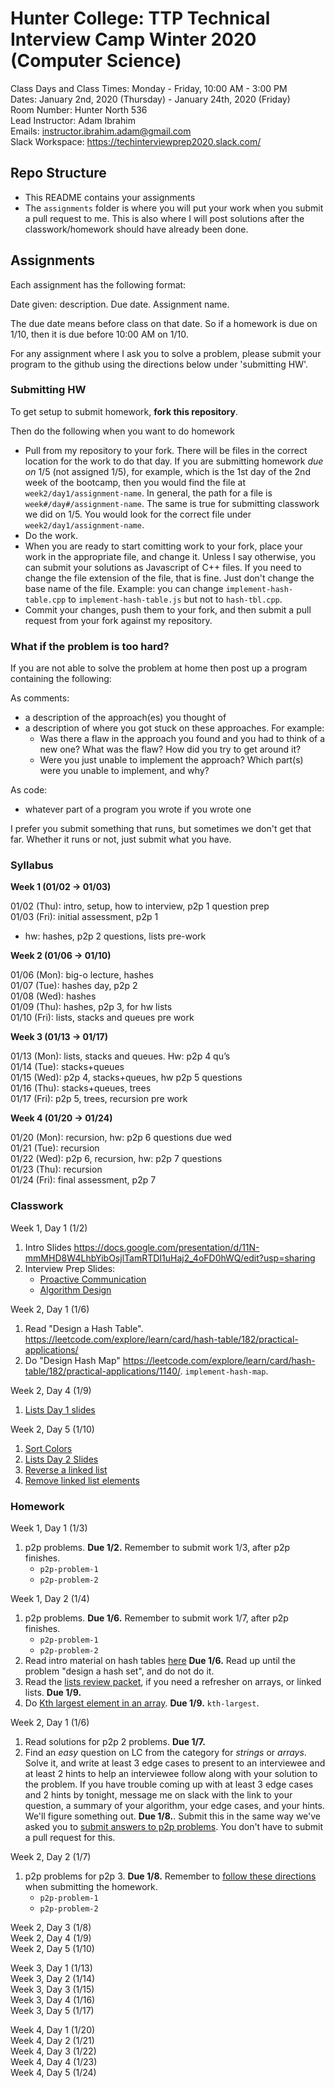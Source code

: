 # Hunter College: TTP Technical Interview Camp Winter 2020 (Computer Science)

Class Days and Class Times: Monday - Friday, 10:00 AM - 3:00 PM  
Dates: January 2nd, 2020 (Thursday) - January 24th, 2020 (Friday)  
Room Number: Hunter North 536  
Lead Instructor: Adam Ibrahim  
Emails: instructor.ibrahim.adam@gmail.com  
Slack Workspace: <https://techinterviewprep2020.slack.com/>  

## Repo Structure

- This README contains your assignments
- The `assignments` folder is where you will put your work when you
  submit a pull request to me. This is also where I will post
  solutions after the classwork/homework should have already been
  done.

## Assignments

Each assignment has the following format:

Date given: description. Due date. Assignment name.

The due date means before class on that date. So if a homework is due
on 1/10, then it is due before 10:00 AM on 1/10.

For any assignment where I ask you to solve a problem, please submit
your program to the github using the directions below under
'submitting HW'.

### Submitting HW

To get setup to submit homework, **fork this repository**.

Then do the following when you want to do homework

- Pull from my repository to your fork. There will be files in the
  correct location for the work to do that day. If you are submitting
  homework *due on* 1/5 (not assigned 1/5), for example, which is the
  1st day of the 2nd week of the bootcamp, then you would find the
  file at `week2/day1/assignment-name`. In general, the path for a
  file is `week#/day#/assignment-name`. The same is true for
  submitting classwork we did on 1/5. You would look for the correct
  file under `week2/day1/assignment-name`.
- Do the work.
- When you are ready to start comitting work to your fork, place your
  work in the appropriate file, and change it. Unless I say otherwise,
  you can submit your solutions as Javascript of C++ files. If you
  need to change the file extension of the file, that is fine. Just
  don't change the base name of the file. Example: you can change
  `implement-hash-table.cpp` to `implement-hash-table.js` 
  but not to `hash-tbl.cpp`. 
- Commit your changes, push them to your fork, and then submit a pull
  request from your fork against my repository.

### What if the problem is too hard?

If you are not able to solve the problem at home then post up a
program containing the following:

As comments:

- a description of the approach(es) you thought of
- a description of where you got stuck on these approaches. For
  example:
    - Was there a flaw in the approach you found and you had to think
      of a new one? What was the flaw? How did you try to get around
      it?
    - Were you just unable to implement the approach? Which part(s)
      were you unable to implement, and why?

As code:

- whatever part of a program you wrote if you wrote one

I prefer you submit something that runs, but sometimes we don't get
that far. Whether it runs or not, just submit what you have.

### Syllabus

**Week 1 (01/02 -> 01/03)**

01/02 (Thu): intro, setup, how to interview, p2p 1 question prep  
01/03 (Fri): initial assessment, p2p 1  
- hw: hashes,  p2p 2 questions, lists pre-work

**Week 2 (01/06 -> 01/10)**

01/06 (Mon): big-o lecture, hashes  
01/07 (Tue): hashes day, p2p 2  
01/08 (Wed): hashes  
01/09 (Thu): hashes, p2p 3, for hw lists  
01/10 (Fri): lists, stacks and queues pre work  

**Week 3 (01/13 -> 01/17)**

01/13 (Mon): lists, stacks and queues. Hw: p2p 4 qu’s  
01/14 (Tue): stacks+queues  
01/15 (Wed):  p2p 4, stacks+queues, hw p2p 5 questions  
01/16 (Thu): stacks+queues, trees  
01/17 (Fri): p2p 5, trees, recursion pre work  

**Week 4 (01/20 -> 01/24)**

01/20 (Mon): recursion, hw: p2p 6 questions due wed  
01/21 (Tue): recursion  
01/22 (Wed): p2p 6, recursion, hw: p2p 7 questions  
01/23 (Thu): recursion  
01/24 (Fri): final assessment, p2p 7  

### Classwork

Week 1, Day 1 (1/2)

1. Intro Slides <https://docs.google.com/presentation/d/11N-mmMHD8W4LhbYibOsjlTamRTDI1uHaj2_4oFD0hWQ/edit?usp=sharing>
2. Interview Prep Slides:
   - [Proactive Communication](https://drive.google.com/open?id=1JnOmY-O1lBDT_lRfCodLAURgY_2tEc9i1cRzqhba_-E)
   - [Algorithm Design](https://drive.google.com/open?id=1tC0INmICkZ68ODaRQL92oFkV04XIp2_1K68Ow7W8Nl4)

Week 2, Day 1 (1/6)

1. Read "Design a Hash Table". <https://leetcode.com/explore/learn/card/hash-table/182/practical-applications/> 
2. Do "Design Hash Map" <https://leetcode.com/explore/learn/card/hash-table/182/practical-applications/1140/>. `implement-hash-map`.

Week 2, Day 4 (1/9)  

1. [Lists Day 1 slides](https://docs.google.com/presentation/d/1pW8M49lcEIIYBZOJ4AuUkvOprjCfhpibeuI9I-lxdjo/edit?usp=sharing)

Week 2, Day 5 (1/10)  

1. [Sort Colors](https://leetcode.com/problems/sort-colors/)
2. [Lists Day 2 Slides](https://docs.google.com/presentation/d/1twzYsZEQMmKr3dQmHrOmbW-2O6nshg6mcwHfM2oB_GU/edit?usp=sharing)
3. [Reverse a linked list](https://leetcode.com/problems/reverse-linked-list/)
4. [Remove linked list elements](https://leetcode.com/problems/remove-linked-list-elements/)

### Homework

Week 1, Day 1 (1/3)

1. p2p problems. **Due 1/2.** Remember to submit work 1/3, after p2p
   finishes.
    - `p2p-problem-1`
    - `p2p-problem-2`

Week 1, Day 2 (1/4)

1. p2p problems. **Due 1/6.** Remember to submit work 1/7, after p2p
   finishes.
    - `p2p-problem-1`
    - `p2p-problem-2`
2. Read intro material on hash tables
   [here](https://leetcode.com/explore/learn/card/hash-table/) **Due
   1/6.** Read up until the problem "design a hash set", and do not do
   it.
3. Read the [lists review
   packet](https://drive.google.com/open?id=1Ro83seOpzj7Yz4gcWz84qxg3CGhiArT8uB_xB9onZO0), if you need a refresher on arrays, or linked lists. **Due 1/9.** 
4. Do [Kth largest element in an
   array](https://leetcode.com/problems/kth-largest-element-in-an-array/).
   **Due 1/9.** `kth-largest`.

Week 2, Day 1 (1/6)

1. Read solutions for p2p 2 problems. **Due 1/7.**
2. Find an *easy* question on LC from the category for *strings* or
   *arrays*. Solve it, and write at least 3 edge cases to present to an
   interviewee and at least 2 hints to help an interviewee follow
   along with your solution to the problem. If you have trouble coming
   up with at least 3 edge cases and 2 hints by tonight, message me on
   slack with the link to your question, a summary of your algorithm,
   your edge cases, and your hints. We'll figure something out. **Due
   1/8.**. Submit this in the same way we've asked you to [submit
   answers to p2p
   problems](https://techinterviewprep2020.slack.com/archives/CS59N3CP2/p1578349126008400). You don't have to submit a pull request for this.

Week 2, Day 2 (1/7)  

1. p2p problems for p2p 3. **Due 1/8.** Remember to [follow these directions](https://techinterviewprep2020.slack.com/archives/CS59N3CP2/p1578349126008400) when submitting the homework.
    - `p2p-problem-1`
    - `p2p-problem-2`

Week 2, Day 3 (1/8)  
Week 2, Day 4 (1/9)  
Week 2, Day 5 (1/10)  

Week 3, Day 1 (1/13)  
Week 3, Day 2 (1/14)  
Week 3, Day 3 (1/15)  
Week 3, Day 4 (1/16)  
Week 3, Day 5 (1/17)  

Week 4, Day 1 (1/20)  
Week 4, Day 2 (1/21)  
Week 4, Day 3 (1/22)  
Week 4, Day 4 (1/23)  
Week 4, Day 5 (1/24)  
